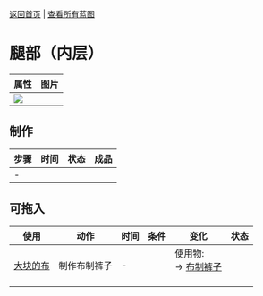 [返回首页](index.md)   |  [查看所有蓝图](blueprint.md)
# 腿部（内层）  
>   
  
  属性  |   图片   
 ----  |  ----:   
   |  ![](Sprite/undefined.png)   
  
## 制作  
步骤  |  时间  |  状态  |  成品  
----  |  ----  |  ----  |  ----  
  |  -  |    |    
## 可拖入  
使用  |  动作  |  时间  |  条件  |  变化  |  状态  
----  |  ----  |  ----  |  ----  |  ----  |  ----  
[大块的布](ClothLarge.md)  |  制作布制裤子  |  -  |    |  使用物:<br>→ [布制裤子](PantsCloth.md)<br><br>  |    
